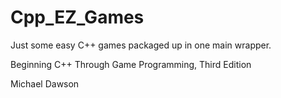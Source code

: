 # Cpp_EZ_Games
Just some easy C++ games packaged up in one main wrapper.

Beginning C++ Through Game Programming, Third Edition

Michael Dawson
